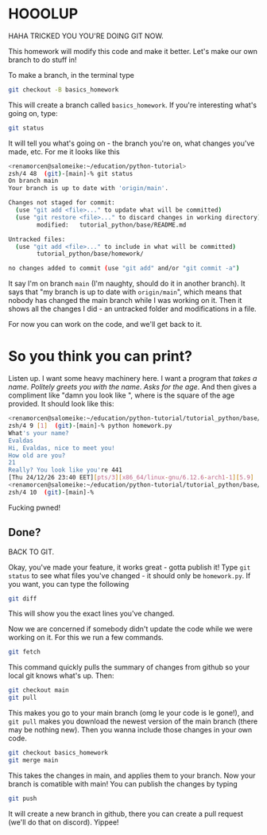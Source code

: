 # HOOOLUP

HAHA TRICKED YOU YOU'RE DOING GIT NOW.

This homework will modify this code and make it better.
Let's make our own branch to do stuff in!

To make a branch, in the terminal type
```bash
git checkout -B basics_homework
```
This will create a branch called `basics_homework`.
If you're interesting what's going on, type:
```bash
git status
```
It will tell you what's going on - the branch you're on,
what changes you've made, etc.
For me it looks like this

```bash
<renamorcen@salomeike:~/education/python-tutorial>
zsh/4 48  (git)-[main]-% git status
On branch main
Your branch is up to date with 'origin/main'.

Changes not staged for commit:
  (use "git add <file>..." to update what will be committed)
  (use "git restore <file>..." to discard changes in working directory)
        modified:   tutorial_python/base/README.md

Untracked files:
  (use "git add <file>..." to include in what will be committed)
        tutorial_python/base/homework/

no changes added to commit (use "git add" and/or "git commit -a")
```
It say I'm on branch `main` (I'm naughty, should do it in another branch).
It says that "my branch is up to date with `origin/main`",
which means that nobody has changed the main branch while I was working on it.
Then it shows all the changes I did - an untracked folder and modifications in a file.

For now you can work on the code, and we'll get back to it.

# So you think you can print?

Listen up.
I want some heavy machinery here.
I want a program that _takes a name_.
_Politely greets you with the name_.
_Asks for the age_.
And then gives a compliment like "damn you look like <age>",
where <age> is the square of the age provided.
It should look like this:

```bash
<renamorcen@salomeike:~/education/python-tutorial/tutorial_python/base/homework>
zsh/4 9 [1]  (git)-[main]-% python homework.py
What's your name?
Evaldas
Hi, Evaldas, nice to meet you!
How old are you?
21
Really? You look like you're 441
[Thu 24/12/26 23:40 EET][pts/3][x86_64/linux-gnu/6.12.6-arch1-1][5.9]
<renamorcen@salomeike:~/education/python-tutorial/tutorial_python/base/homework>
zsh/4 10  (git)-[main]-%
```

Fucking pwned!


## Done?
BACK TO GIT.

Okay, you've made your feature, it works great - gotta publish it!
Type `git status` to see what files you've changed - it should only be `homework.py`.
If you want, you can type the following
```bash
git diff
```
This will show you the exact lines you've changed.

Now we are concerned if somebody didn't update the code while we were working on it.
For this we run a few commands.

```bash
git fetch
```
This command quickly pulls the summary of changes from github so your local git knows what's up.
Then:
```bash
git checkout main
git pull
```
This makes you go to your main branch (omg le your code is le gone!),
and `git pull` makes you download the newest version of the main branch (there may be nothing new).
Then you wanna include those changes in your own code.
```bash
git checkout basics_homework
git merge main
```
This takes the changes in main, and applies them to your branch.
Now your branch is comatible with main!
You can publish the changes by typing
```bash
git push
```
It will create a new branch in github, there you can create a pull request (we'll do that on discord).
Yippee!
